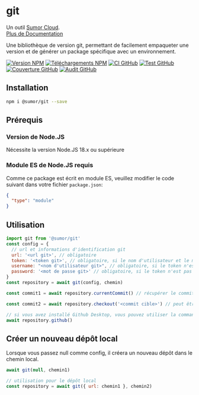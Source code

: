 # git

Un outil [Sumor Cloud](https://sumor.cloud).  
[Plus de Documentation](https://sumor.cloud/git)

Une bibliothèque de version git, permettant de facilement empaqueter une version et de générer un package spécifique avec un environnement.

[![Version NPM](https://img.shields.io/npm/v/@sumor/git?logo=npm&label=NPM)](https://www.npmjs.com/package/@sumor/git)
[![Téléchargements NPM](https://img.shields.io/npm/dw/@sumor/git?logo=npm&label=Téléchargements)](https://www.npmjs.com/package/@sumor/git)
[![CI GitHub](https://img.shields.io/github/actions/workflow/status/sumor-cloud/git/ci.yml?logo=github&label=CI)](https://github.com/sumor-cloud/git/actions/workflows/ci.yml)
[![Test GitHub](https://img.shields.io/github/actions/workflow/status/sumor-cloud/git/ut.yml?logo=github&label=Test)](https://github.com/sumor-cloud/git/actions/workflows/ut.yml)
[![Couverture GitHub](https://img.shields.io/github/actions/workflow/status/sumor-cloud/git/coverage.yml?logo=github&label=Couverture)](https://github.com/sumor-cloud/git/actions/workflows/coverage.yml)
[![Audit GitHub](https://img.shields.io/github/actions/workflow/status/sumor-cloud/git/audit.yml?logo=github&label=Audit)](https://github.com/sumor-cloud/git/actions/workflows/audit.yml)

## Installation

```bash
npm i @sumor/git --save
```

## Prérequis

### Version de Node.JS

Nécessite la version Node.JS 18.x ou supérieure

### Module ES de Node.JS requis

Comme ce package est écrit en module ES,
veuillez modifier le code suivant dans votre fichier `package.json`:

```json
{
  "type": "module"
}
```

## Utilisation

```javascript
import git from '@sumor/git'
const config = {
  // url et informations d'identification git
  url: '<url git>', // obligatoire
  token: '<token git>', // obligatoire, si le nom d'utilisateur et le mot de passe ne sont pas fournis
  username: "<nom d'utilisateur git>", // obligatoire, si le token n'est pas fourni
  password: '<mot de passe git>' // obligatoire, si le token n'est pas fourni
}
const repository = await git(config, chemin)

const commit1 = await repository.currentCommit() // récupérer le commit actuel

const commit2 = await repository.checkout('<commit cible>') // peut être une branche, un tag ou un commit

// si vous avez installé Github Desktop, vous pouvez utiliser la commande ci-dessous pour l'ouvrir dans Github Desktop
await repository.github()
```

## Créer un nouveau dépôt local

Lorsque vous passez null comme config, il créera un nouveau dépôt dans le chemin local.

```javascript
await git(null, chemin1)

// utilisation pour le dépôt local
const repository = await git({ url: chemin1 }, chemin2)
```
